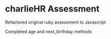 # charlieHR Assessment

Refactored original ruby assessment to Javascript 

Completed age and next_birthday methods
